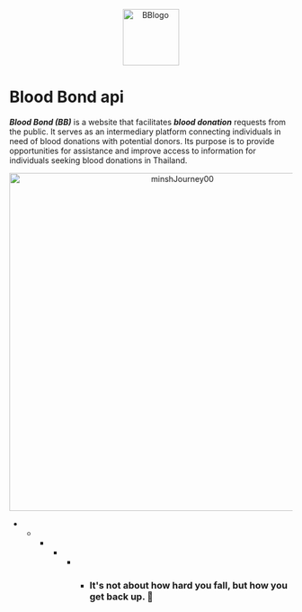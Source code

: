 <p align="center">
  <img src="https://lh3.googleusercontent.com/u/4/drive-viewer/AFGJ81rC0jH3a7lA_baiY14-WknJxYO2x6hHMbf_t3UO6JApEeBJLx2tCsBcgpR2j4rllMue2cbztLqb2fjZZP0329ura9VNeQ=w1750-h908" alt="BBlogo" width="100px"><br/>
</p>

# Blood Bond api

***Blood Bond (BB)*** is a website that facilitates ***blood donation*** requests from the public.
It serves as an intermediary platform connecting individuals in need of blood donations with potential donors.
Its purpose is to provide opportunities for assistance and improve access
to information for individuals seeking blood donations in Thailand.



<p align="center">
  <img src="https://media.giphy.com/media/v1.Y2lkPTc5MGI3NjExNGE3NGM2NzcwYjc5ODIzNzc1MjlkMThiZGZhNjg4ZmUwNjhiY2NjMCZlcD12MV9pbnRlcm5hbF9naWZzX2dpZklkJmN0PXM/x758GaAbpPg5Kc1mff/giphy.gif" alt="minshJourney00" width="600px">
</p>

- - - - - - ### It's not about how hard you fall, but how you get back up. 💭
